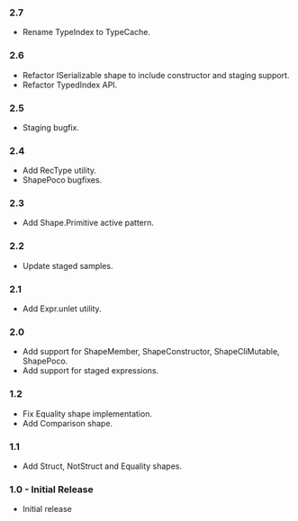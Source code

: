 ### 2.7
* Rename TypeIndex to TypeCache.

### 2.6
* Refactor ISerializable shape to include constructor and staging support.
* Refactor TypedIndex API.

### 2.5
* Staging bugfix.

### 2.4
* Add RecType utility.
* ShapePoco bugfixes.

### 2.3
* Add Shape.Primitive active pattern.

### 2.2
* Update staged samples.

### 2.1
* Add Expr.unlet utility.

### 2.0
* Add support for ShapeMember, ShapeConstructor, ShapeCliMutable, ShapePoco.
* Add support for staged expressions.

### 1.2
* Fix Equality shape implementation.
* Add Comparison shape.

### 1.1
* Add Struct, NotStruct and Equality shapes.

### 1.0 - Initial Release
* Initial release